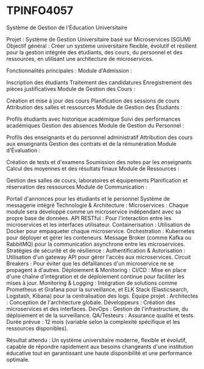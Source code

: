 # TPINFO4057
 Système de Gestion de l'Éducation Universitaire
 
Projet : Système de Gestion Universitaire basé sur Microservices (SGUM)
Objectif général :
Créer un système universitaire flexible, évolutif et résilient pour la gestion intégrée des étudiants, des cours, du personnel et des ressources, en utilisant une architecture de microservices.

Fonctionnalités principales :
Module d'Admission :

Inscription des étudiants
Traitement des candidatures
Enregistrement des pièces justificatives
Module de Gestion des Cours :

Création et mise à jour des cours
Planification des sessions de cours
Attribution des salles et ressources
Module de Gestion des Étudiants :

Profils étudiants avec historique académique
Suivi des performances académiques
Gestion des absences
Module de Gestion du Personnel :

Profils des enseignants et du personnel administratif
Attribution des cours aux enseignants
Gestion des contrats et de la rémunération
Module d'Évaluation :

Création de tests et d'examens
Soumission des notes par les enseignants
Calcul des moyennes et des résultats finaux
Module de Ressources :

Gestion des salles de cours, laboratoires et équipements
Planification et réservation des ressources
Module de Communication :

Portail d'annonces pour les étudiants et le personnel
Système de messagerie intégré
Technologie & Architecture :
Microservices : Chaque module sera développé comme un microservice indépendant avec sa propre base de données.
API RESTful : Pour l'interaction entre les microservices et les interfaces utilisateur.
Containerisation : Utilisation de Docker pour empaqueter chaque microservice.
Orchestration : Kubernetes pour déployer et gérer les conteneurs.
Message Broker (comme Kafka ou RabbitMQ) pour la communication asynchrone entre les microservices.
Stratégies de sécurité et de résilience :
Authentification & Autorisation : Utilisation d'un gateway API pour gérer l'accès aux microservices.
Circuit Breakers : Pour éviter que les défaillances d'un microservice ne se propagent à d'autres.
Déploiement & Monitoring :
CI/CD : Mise en place d'une chaîne d'intégration et de déploiement continue pour faciliter les mises à jour.
Monitoring & Logging : Intégration de solutions comme Prometheus et Grafana pour la surveillance, et ELK Stack (Elasticsearch, Logstash, Kibana) pour la centralisation des logs.
Équipe projet :
Architectes : Conception de l'architecture globale.
Développeurs : Création des microservices et des interfaces.
DevOps : Gestion de l'infrastructure, du déploiement et de la surveillance.
QA/Testeurs : Assurance qualité et tests.
Durée prévue :
12 mois (variable selon la complexité spécifique et les ressources disponibles).

Résultat attendu :
Un système universitaire moderne, flexible et évolutif, capable de répondre rapidement aux besoins changeants d'une institution éducative tout en garantissant une haute disponibilité et une performance optimale.


